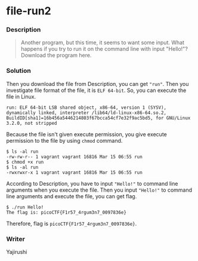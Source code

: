 # file-run2
### Description
> Another program, but this time, it seems to want some input. What happens if you try to run it on the command line with input "Hello!"? Download the program here.

### Solution
Then you download the file from Description, you can get `"run"`.
Then you investigate file format of the file, it is `ELF 64-bit`.
So, you can execute the file in Linux.
```
run: ELF 64-bit LSB shared object, x86-64, version 1 (SYSV), dynamically linked, interpreter /lib64/ld-linux-x86-64.so.2, BuildID[sha1]=16b456a5446214803f67bcca54cf7e32f9ac5bd5, for GNU/Linux 3.2.0, not stripped
```

Because the file isn't given execute permission, you give execute permission to the file by using `chmod` command.
```
$ ls -al run
-rw-rw-r-- 1 vagrant vagrant 16816 Mar 15 06:55 run
$ chmod +x run
$ ls -al run
-rwxrwxr-x 1 vagrant vagrant 16816 Mar 15 06:55 run
```

According to Description, you have to input `"Hello!"` to command line arguments when you execute the file.
Then you input `"Hello!"` to command line arguments and execute the file, you can get flag.
```
$ ./run Hello!
The flag is: picoCTF{F1r57_4rgum3n7_0097836e}
```

Therefore, flag is `picoCTF{F1r57_4rgum3n7_0097836e}`.

### Writer
Yajirushi